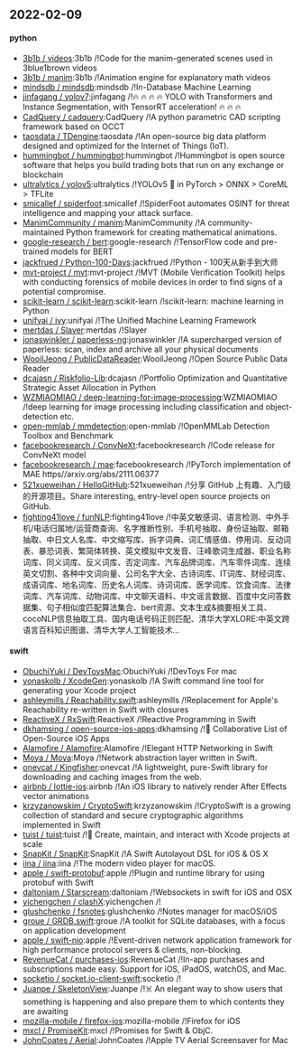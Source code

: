 ## 2022-02-09

#### python
* [3b1b / videos](https://github.com/3b1b/videos):3b1b /!Code for the manim-generated scenes used in 3blue1brown videos
* [3b1b / manim](https://github.com/3b1b/manim):3b1b /!Animation engine for explanatory math videos
* [mindsdb / mindsdb](https://github.com/mindsdb/mindsdb):mindsdb /!In-Database Machine Learning
* [jinfagang / yolov7](https://github.com/jinfagang/yolov7):jinfagang /!🔥
🔥
🔥
🔥
YOLO with Transformers and Instance Segmentation, with TensorRT acceleration!
🔥
🔥
🔥
* [CadQuery / cadquery](https://github.com/CadQuery/cadquery):CadQuery /!A python parametric CAD scripting framework based on OCCT
* [taosdata / TDengine](https://github.com/taosdata/TDengine):taosdata /!An open-source big data platform designed and optimized for the Internet of Things (IoT).
* [hummingbot / hummingbot](https://github.com/hummingbot/hummingbot):hummingbot /!Hummingbot is open source software that helps you build trading bots that run on any exchange or blockchain
* [ultralytics / yolov5](https://github.com/ultralytics/yolov5):ultralytics /!YOLOv5
🚀
in PyTorch > ONNX > CoreML > TFLite
* [smicallef / spiderfoot](https://github.com/smicallef/spiderfoot):smicallef /!SpiderFoot automates OSINT for threat intelligence and mapping your attack surface.
* [ManimCommunity / manim](https://github.com/ManimCommunity/manim):ManimCommunity /!A community-maintained Python framework for creating mathematical animations.
* [google-research / bert](https://github.com/google-research/bert):google-research /!TensorFlow code and pre-trained models for BERT
* [jackfrued / Python-100-Days](https://github.com/jackfrued/Python-100-Days):jackfrued /!Python - 100天从新手到大师
* [mvt-project / mvt](https://github.com/mvt-project/mvt):mvt-project /!MVT (Mobile Verification Toolkit) helps with conducting forensics of mobile devices in order to find signs of a potential compromise.
* [scikit-learn / scikit-learn](https://github.com/scikit-learn/scikit-learn):scikit-learn /!scikit-learn: machine learning in Python
* [unifyai / ivy](https://github.com/unifyai/ivy):unifyai /!The Unified Machine Learning Framework
* [mertdas / Slayer](https://github.com/mertdas/Slayer):mertdas /!Slayer
* [jonaswinkler / paperless-ng](https://github.com/jonaswinkler/paperless-ng):jonaswinkler /!A supercharged version of paperless: scan, index and archive all your physical documents
* [WooilJeong / PublicDataReader](https://github.com/WooilJeong/PublicDataReader):WooilJeong /!Open Source Public Data Reader
* [dcajasn / Riskfolio-Lib](https://github.com/dcajasn/Riskfolio-Lib):dcajasn /!Portfolio Optimization and Quantitative Strategic Asset Allocation in Python
* [WZMIAOMIAO / deep-learning-for-image-processing](https://github.com/WZMIAOMIAO/deep-learning-for-image-processing):WZMIAOMIAO /!deep learning for image processing including classification and object-detection etc.
* [open-mmlab / mmdetection](https://github.com/open-mmlab/mmdetection):open-mmlab /!OpenMMLab Detection Toolbox and Benchmark
* [facebookresearch / ConvNeXt](https://github.com/facebookresearch/ConvNeXt):facebookresearch /!Code release for ConvNeXt model
* [facebookresearch / mae](https://github.com/facebookresearch/mae):facebookresearch /!PyTorch implementation of MAE https//arxiv.org/abs/2111.06377
* [521xueweihan / HelloGitHub](https://github.com/521xueweihan/HelloGitHub):521xueweihan /!分享 GitHub 上有趣、入门级的开源项目。Share interesting, entry-level open source projects on GitHub.
* [fighting41love / funNLP](https://github.com/fighting41love/funNLP):fighting41love /!中英文敏感词、语言检测、中外手机/电话归属地/运营商查询、名字推断性别、手机号抽取、身份证抽取、邮箱抽取、中日文人名库、中文缩写库、拆字词典、词汇情感值、停用词、反动词表、暴恐词表、繁简体转换、英文模拟中文发音、汪峰歌词生成器、职业名称词库、同义词库、反义词库、否定词库、汽车品牌词库、汽车零件词库、连续英文切割、各种中文词向量、公司名字大全、古诗词库、IT词库、财经词库、成语词库、地名词库、历史名人词库、诗词词库、医学词库、饮食词库、法律词库、汽车词库、动物词库、中文聊天语料、中文谣言数据、百度中文问答数据集、句子相似度匹配算法集合、bert资源、文本生成&摘要相关工具、cocoNLP信息抽取工具、国内电话号码正则匹配、清华大学XLORE:中英文跨语言百科知识图谱、清华大学人工智能技术…

#### swift
* [ObuchiYuki / DevToysMac](https://github.com/ObuchiYuki/DevToysMac):ObuchiYuki /!DevToys For mac
* [yonaskolb / XcodeGen](https://github.com/yonaskolb/XcodeGen):yonaskolb /!A Swift command line tool for generating your Xcode project
* [ashleymills / Reachability.swift](https://github.com/ashleymills/Reachability.swift):ashleymills /!Replacement for Apple's Reachability re-written in Swift with closures
* [ReactiveX / RxSwift](https://github.com/ReactiveX/RxSwift):ReactiveX /!Reactive Programming in Swift
* [dkhamsing / open-source-ios-apps](https://github.com/dkhamsing/open-source-ios-apps):dkhamsing /!📱
Collaborative List of Open-Source iOS Apps
* [Alamofire / Alamofire](https://github.com/Alamofire/Alamofire):Alamofire /!Elegant HTTP Networking in Swift
* [Moya / Moya](https://github.com/Moya/Moya):Moya /!Network abstraction layer written in Swift.
* [onevcat / Kingfisher](https://github.com/onevcat/Kingfisher):onevcat /!A lightweight, pure-Swift library for downloading and caching images from the web.
* [airbnb / lottie-ios](https://github.com/airbnb/lottie-ios):airbnb /!An iOS library to natively render After Effects vector animations
* [krzyzanowskim / CryptoSwift](https://github.com/krzyzanowskim/CryptoSwift):krzyzanowskim /!CryptoSwift is a growing collection of standard and secure cryptographic algorithms implemented in Swift
* [tuist / tuist](https://github.com/tuist/tuist):tuist /!🚀
Create, maintain, and interact with Xcode projects at scale
* [SnapKit / SnapKit](https://github.com/SnapKit/SnapKit):SnapKit /!A Swift Autolayout DSL for iOS & OS X
* [iina / iina](https://github.com/iina/iina):iina /!The modern video player for macOS.
* [apple / swift-protobuf](https://github.com/apple/swift-protobuf):apple /!Plugin and runtime library for using protobuf with Swift
* [daltoniam / Starscream](https://github.com/daltoniam/Starscream):daltoniam /!Websockets in swift for iOS and OSX
* [yichengchen / clashX](https://github.com/yichengchen/clashX):yichengchen /!
* [glushchenko / fsnotes](https://github.com/glushchenko/fsnotes):glushchenko /!Notes manager for macOS/iOS
* [groue / GRDB.swift](https://github.com/groue/GRDB.swift):groue /!A toolkit for SQLite databases, with a focus on application development
* [apple / swift-nio](https://github.com/apple/swift-nio):apple /!Event-driven network application framework for high performance protocol servers & clients, non-blocking.
* [RevenueCat / purchases-ios](https://github.com/RevenueCat/purchases-ios):RevenueCat /!In-app purchases and subscriptions made easy. Support for iOS, iPadOS, watchOS, and Mac.
* [socketio / socket.io-client-swift](https://github.com/socketio/socket.io-client-swift):socketio /!
* [Juanpe / SkeletonView](https://github.com/Juanpe/SkeletonView):Juanpe /!☠️
An elegant way to show users that something is happening and also prepare them to which contents they are awaiting
* [mozilla-mobile / firefox-ios](https://github.com/mozilla-mobile/firefox-ios):mozilla-mobile /!Firefox for iOS
* [mxcl / PromiseKit](https://github.com/mxcl/PromiseKit):mxcl /!Promises for Swift & ObjC.
* [JohnCoates / Aerial](https://github.com/JohnCoates/Aerial):JohnCoates /!Apple TV Aerial Screensaver for Mac
